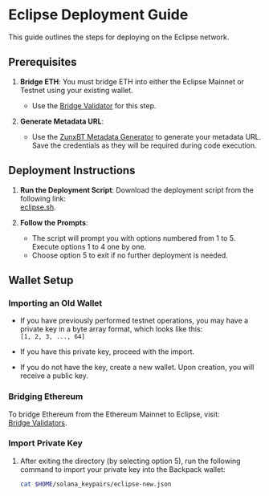 # Eclipse Deployment Guide

This guide outlines the steps for deploying on the Eclipse network.

## Prerequisites

1. **Bridge ETH**: You must bridge ETH into either the Eclipse Mainnet or Testnet using your existing wallet.
   - Use the [Bridge Validator](https://bridge.validators.wtf/) for this step.

2. **Generate Metadata URL**: 
   - Use the [ZunxBT Metadata Generator](https://zunxbt.github.io/Eclipse/) to generate your metadata URL. Save the credentials as they will be required during code execution.

## Deployment Instructions

1. **Run the Deployment Script**:
   Download the deployment script from the following link:  
   [eclipse.sh](https://raw.githubusercontent.com/akroyals21/Eclipse-DEPLOY/refs/heads/main/eclipse.sh).

2. **Follow the Prompts**:
   - The script will prompt you with options numbered from 1 to 5. Execute options 1 to 4 one by one. 
   - Choose option 5 to exit if no further deployment is needed.

## Wallet Setup

### Importing an Old Wallet

- If you have previously performed testnet operations, you may have a private key in a byte array format, which looks like this:  
  `[1, 2, 3, ..., 64]`

- If you have this private key, proceed with the import.

- If you do not have the key, create a new wallet. Upon creation, you will receive a public key.

### Bridging Ethereum

To bridge Ethereum from the Ethereum Mainnet to Eclipse, visit:  
[Bridge Validators](https://bridge.validators.wtf/).

### Import Private Key

1. After exiting the directory (by selecting option 5), run the following command to import your private key into the Backpack wallet:
   ```bash
   cat $HOME/solana_keypairs/eclipse-new.json

